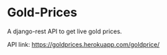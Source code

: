 # Gold-Prices

A django-rest API to get live gold prices.

API link:  https://goldprices.herokuapp.com/goldprice/
